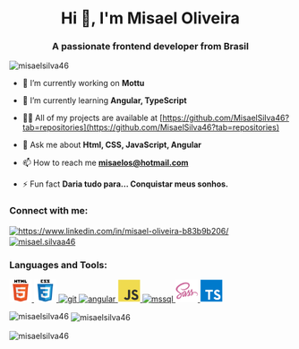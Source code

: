 <h1 align="center">Hi 👋, I'm Misael Oliveira</h1>
<h3 align="center">A passionate frontend developer from Brasil</h3>

<p align="left"> <img src="https://komarev.com/ghpvc/?username=misaelsilva46&label=Profile%20views&color=0e75b6&style=flat" alt="misaelsilva46" /> </p>

- 🔭 I’m currently working on **Mottu**

- 🌱 I’m currently learning **Angular, TypeScript**

- 👨‍💻 All of my projects are available at [https://github.com/MisaelSilva46?tab=repositories](https://github.com/MisaelSilva46?tab=repositories)

- 💬 Ask me about **Html, CSS, JavaScript, Angular**

- 📫 How to reach me **misaelos@hotmail.com**

- ⚡ Fun fact **Daria tudo para… Conquistar meus sonhos.**

<h3 align="left">Connect with me:</h3>
<p align="left">
<a href="https://linkedin.com/in/https://www.linkedin.com/in/misael-oliveira-b83b9b206/" target="_blank"><img align="center" src="https://raw.githubusercontent.com/rahuldkjain/github-profile-readme-generator/master/src/images/icons/Social/linked-in-alt.svg" alt="https://www.linkedin.com/in/misael-oliveira-b83b9b206/" height="30" width="40" /></a>
<a href="https://instagram.com/misael.silvaa46" target="_blank"><img align="center" src="https://raw.githubusercontent.com/rahuldkjain/github-profile-readme-generator/master/src/images/icons/Social/instagram.svg" alt="misael.silvaa46" height="30" width="40" /></a>
</p>

<h3 align="left">Languages and Tools:</h3>
<p align="left"> <a href="https://www.w3.org/html/" target="_blank" rel="noreferrer"> <img src="https://raw.githubusercontent.com/devicons/devicon/master/icons/html5/html5-original-wordmark.svg" alt="html5" width="40" height="40"/> </a> <a href="https://www.w3schools.com/css/" target="_blank" rel="noreferrer"> <img src="https://raw.githubusercontent.com/devicons/devicon/master/icons/css3/css3-original-wordmark.svg" alt="css3" width="40" height="40"/> </a> <a href="https://git-scm.com/" target="_blank" rel="noreferrer"> <img src="https://www.vectorlogo.zone/logos/git-scm/git-scm-icon.svg" alt="git" width="40" height="40"/> </a> <a href="https://angular.io" target="_blank" rel="noreferrer"> <img src="https://angular.io/assets/images/logos/angular/angular.svg" alt="angular" width="40" height="40"/> </a> <a href="https://developer.mozilla.org/en-US/docs/Web/JavaScript" target="_blank" rel="noreferrer"> <img src="https://raw.githubusercontent.com/devicons/devicon/master/icons/javascript/javascript-original.svg" alt="javascript" width="40" height="40"/> </a> <a href="https://www.microsoft.com/en-us/sql-server" target="_blank" rel="noreferrer"> <img src="https://www.svgrepo.com/show/303229/microsoft-sql-server-logo.svg" alt="mssql" width="40" height="40"/> </a> <a href="https://sass-lang.com" target="_blank" rel="noreferrer"> <img src="https://raw.githubusercontent.com/devicons/devicon/master/icons/sass/sass-original.svg" alt="sass" width="40" height="40"/> </a> <a href="https://www.typescriptlang.org/" target="_blank" rel="noreferrer"> <img src="https://raw.githubusercontent.com/devicons/devicon/master/icons/typescript/typescript-original.svg" alt="typescript" width="40" height="40"/> </a> </p>

<p><img align="left" src="https://github-readme-stats.vercel.app/api/top-langs?username=misaelsilva46&show_icons=true&locale=en&layout=compact" alt="misaelsilva46" /></p>

<p>&nbsp;<img align="center" src="https://github-readme-stats.vercel.app/api?username=misaelsilva46&show_icons=true&locale=en" alt="misaelsilva46" /></p>

<p><img align="center" src="https://github-readme-streak-stats.herokuapp.com/?user=misaelsilva46&" alt="misaelsilva46" /></p>
